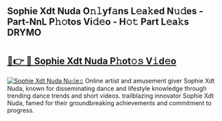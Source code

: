 ## Sophie Xdt Nuda O𝚗𝚕yf𝚊ns L𝚎a𝚔ed N𝚞𝚍es - Part-NnL P𝚑𝚘tos Vi𝚍𝚎o - H𝚘𝚝 Part L𝚎a𝚔s DRYMO

# <h2><a href="http://kf671mq.oniu.top/?m=Sophie+Xdt+Nuda">🔗👉 🔴 Sophie Xdt Nuda P𝚑ot𝚘𝚜 V𝚒d𝚎o</a></h2>

[![Sophie Xdt Nuda Nu𝚍e𝚜](https://i.imgur.com/0qMVB7G.gif)](http://kf671mq.oniu.top/?m=Sophie+Xdt+Nuda)
Online artist and amusement giver Sophie Xdt Nuda, known for disseminating dance and lifestyle knowledge through trending dance trends and short videos. trailblazing innovator Sophie Xdt Nuda, famed for their groundbreaking achievements and commitment to progress.  
